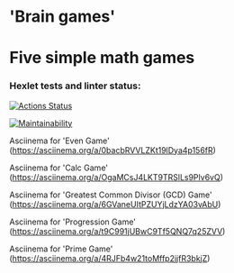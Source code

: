 # 'Brain games'
# Five simple math games

### Hexlet tests and linter status:
[![Actions Status](https://github.com/Prosto-Pasha/python-project-lvl1/workflows/hexlet-check/badge.svg)](https://github.com/Prosto-Pasha/python-project-lvl1/actions)

[![Maintainability](https://api.codeclimate.com/v1/badges/1c0d8bd5113a33bf9588/maintainability)](https://codeclimate.com/github/Prosto-Pasha/python-project-lvl1/maintainability)

Asciinema for 'Even Game' (https://asciinema.org/a/0bacbRVVLZKt19lDya4p156fR)

Asciinema for 'Calc Game' (https://asciinema.org/a/OgaMCsJ4LKT9TRSlLs9Plv6vQ)

Asciinema for 'Greatest Common Divisor (GCD) Game' (https://asciinema.org/a/6GVaneUItPZUYjLdzYA03vAbU)

Asciinema for 'Progression Game' (https://asciinema.org/a/t9C991jUBwC9Tf5QNQ7q25ZVV)

Asciinema for 'Prime Game' (https://asciinema.org/a/4RJFb4w21toMffp2jjfR3bkjZ)